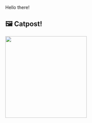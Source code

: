 Hello there!



## 🖼️ Catpost!

<sub>
    <img src="https://cdn2.thecatapi.com/images/aba.jpg" height="256">
</sub>

